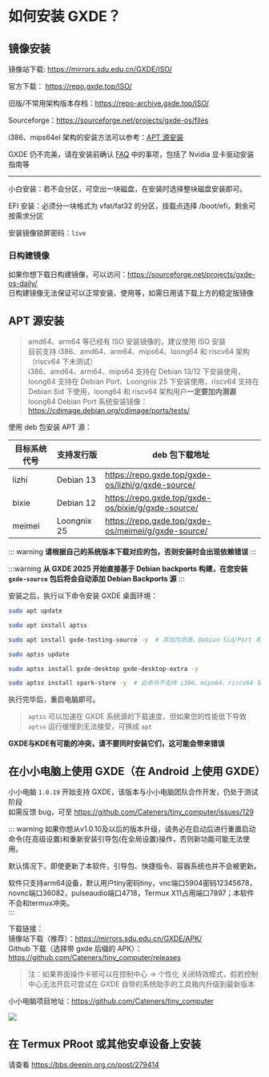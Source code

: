 # 如何安装 GXDE？

## 镜像安装



镜像站下载: https://mirrors.sdu.edu.cn/GXDE/ISO/

官方下载： https://repo.gxde.top/ISO/

旧版/不常用架构版本存档：https://repo-archive.gxde.top/ISO/

Sourceforge：https://sourceforge.net/projects/gxde-os/files

i386、mips64el 架构的安装方法可以参考：[APT 源安装](#apt-源安装)

GXDE 仍不完美，请在安装前确认 [FAQ](faq.md) 中的事项，包括了 Nvidia 显卡驱动安装指南等

---

小白安装：若不会分区，可空出一块磁盘，在安装时选择整块磁盘安装即可。

EFI 安装：必须分一块格式为 vfat/fat32 的分区，挂载点选择 /boot/efi，剩余可按需求分区  

安装镜像锁屏密码：`live`  

### 日构建镜像
如果你想下载日构建镜像，可以访问：https://sourceforge.net/projects/gxde-os-daily/  
日构建镜像无法保证可以正常安装、使用等，如需日用请下载上方的稳定版镜像  


## APT 源安装
> amd64、arm64 等已经有 ISO 安装镜像的，建议使用 ISO 安装  
> 目前支持 i386、amd64、arm64、mips64、loong64 和 riscv64 架构（riscv64 下未测试）   
> i386、amd64、arm64、mips64 支持在 Debian 13/12 下安装使用，loong64 支持在 Debian Port、Loongnix 25 下安装使用，riscv64 支持在 Debian Sid 下使用，loong64 和 riscv64 架构用户**一定要加内测源**    
> loong64 Debian Port 系统安装镜像：https://cdimage.debian.org/cdimage/ports/tests/


使用 deb 包安装 APT 源：

| 目标系统代号 | 支持发行版 | deb 包下载地址 |
| --- | --- | --- |
| lizhi | Debian 13 | https://repo.gxde.top/gxde-os/lizhi/g/gxde-source/ |
| bixie | Debian 12 | https://repo.gxde.top/gxde-os/bixie/g/gxde-source/ |
| meimei | Loongnix 25 | https://repo.gxde.top/gxde-os/meimei/g/gxde-source/ |

::: warning
**请根据自己的系统版本下载对应的包，否则安装时会出现依赖错误**
:::

:::warning
**从 GXDE 2025 开始直接基于 Debian backports 构建，在您安装 `gxde-source` 包后将会自动添加 Debian Backports 源**
:::

安装之后，执行以下命令安装 GXDE 桌面环境：

```bash
sudo apt update

sudo apt install aptss

sudo apt install gxde-testing-source -y  # 添加内测源，Debian Sid/Port 用户一定要用，amd64、mips64、i386、arm64 和 Loongnix 25 用户可忽略

sudo aptss update

sudo aptss install gxde-desktop gxde-desktop-extra -y

sudo aptss install spark-store -y  # 此命令不支持 i386、mips64、riscv64 架构用户

```

执行完毕后，重启电脑即可。

> `aptss` 可以加速在 GXDE 系统源的下载速度，但如果您的性能低下导致 `aptss` 运行缓慢到无法接受，可换成 `apt`

**GXDE与KDE有可能的冲突，请不要同时安装它们，这可能会带来错误**


## 在小小电脑上使用 GXDE（在 Android 上使用 GXDE）
小小电脑 `1.0.19` 开始支持 GXDE，该版本与小小电脑团队合作开发，仍处于测试阶段  
如需反馈 bug，可至 https://github.com/Cateners/tiny_computer/issues/129  

::: warning
如果你想从v1.0.10及以后的版本升级，请务必在启动后进行重置启动命令(在高级设置)和重新安装引导包(在全局设置)操作，否则新功能可能无法使用。  

默认情况下，即使更新了本软件，引导包、快捷指令、容器系统也并不会被更新。  

软件只支持arm64设备，默认用户tiny密码tiny，vnc端口5904密码12345678，novnc端口36082，pulseaudio端口4718，Termux X11占用端口7897；本软件不会和termux冲突。  
:::

下载链接：  
镜像站下载（推荐）：https://mirrors.sdu.edu.cn/GXDE/APK/   
Github 下载（选择带 gxde 后缀的 APK）：https://github.com/Cateners/tiny_computer/releases

> 注：如果界面操作卡顿可以在控制中心 -> 个性化 关闭特效模式，假若控制中心无法开启可尝试在 GXDE 自带的系统助手的工具箱内升级到最新版本

小小电脑项目地址：https://github.com/Cateners/tiny_computer  

![](/tiny-computer.jpg)

## 在 Termux PRoot 或其他安卓设备上安装

请查看 https://bbs.deepin.org.cn/post/279414
